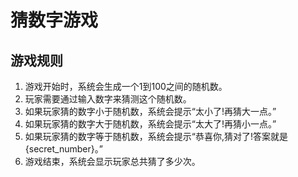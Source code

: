 # 猜数字游戏

## 游戏规则

1. 游戏开始时，系统会生成一个1到100之间的随机数。
2. 玩家需要通过输入数字来猜测这个随机数。
3. 如果玩家猜的数字小于随机数，系统会提示“太小了!再猜大一点。”
4. 如果玩家猜的数字大于随机数，系统会提示“太大了!再猜小一点。”
5. 如果玩家猜的数字等于随机数，系统会提示“恭喜你,猜对了!答案就是 {secret_number}。”
6. 游戏结束，系统会显示玩家总共猜了多少次。